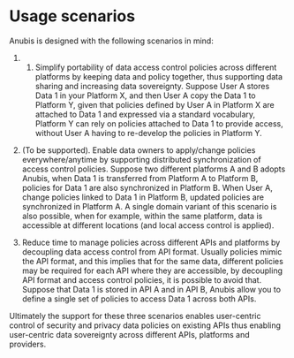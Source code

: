 # Usage scenarios

Anubis is designed with the following scenarios in mind:

1. 1. Simplify portability of data access control policies across different
  platforms by keeping data and policy together, thus supporting data sharing
  and increasing data sovereignty.
  Suppose User A stores Data 1 in your Platform X, and then User A
  copy the Data 1 to Platform Y, given that policies defined by User A in
  Platform X are attached to Data 1 and expressed via a standard vocabulary,
  Platform Y can rely on policies attached to Data 1 to provide access,
  without User A having to re-develop the policies in Platform Y.

1. (To be supported). Enable data owners to apply/change policies
  everywhere/anytime by supporting distributed synchronization of
  access control policies. Suppose two different platforms
  A and B adopts Anubis, when Data 1 is transferred from Platform A to
  Platform B, policies for Data 1 are also synchronized in Platform B.
  When User A, change policies linked to Data 1 in Platform B, updated policies
  are synchronized in Platform A. A single domain variant of this scenario
  is also possible, when for example, within the same platform, data is
  accessible at different locations (and local access control is applied).

1. Reduce time to manage policies across different APIs and platforms by
  decoupling data access control from API format. Usually policies mimic
  the API format, and this implies that for the same data, different policies
  may be required for each API where they are accessible, by decoupling API
  format and access control policies, it is possible to avoid that.
  Suppose that Data 1 is stored in API A and in API B, Anubis allow you
  to define a single set of policies to access Data 1 across both APIs.

Ultimately the support for these three scenarios enables user-centric control
of security and privacy data policies on existing APIs thus enabling
user-centric data sovereignty across different APIs, platforms and providers.
